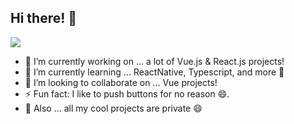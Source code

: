 ## Hi there! 👋
![](https://komarev.com/ghpvc/?username=alin-antoci&color=9f90d0)


- 🔭  I’m currently working on ... a lot of Vue.js & React.js projects!
- 🌱  I’m currently learning ... ReactNative, Typescript, and more 🤩
- 👯  I’m looking to collaborate on ... Vue projects!
- ⚡  Fun fact: I like to push buttons for no reason 😄.
- 🦄  Also ... all my cool projects are private 😄
